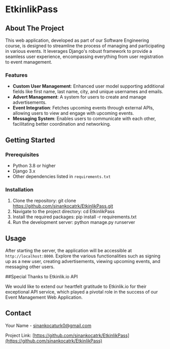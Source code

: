 # EtkinlikPass

## About The Project

This web application, developed as part of our Software Engineering course, is designed to streamline the process of managing and participating in various events. It leverages Django's robust framework to provide a seamless user experience, encompassing everything from user registration to event management.

### Features

- **Custom User Management**: Enhanced user model supporting additional fields like first name, last name, city, and unique usernames and emails.
- **Advert Management**: A system for users to create and manage advertisements.
- **Event Integration**: Fetches upcoming events through external APIs, allowing users to view and engage with upcoming events.
- **Messaging System**: Enables users to communicate with each other, facilitating better coordination and networking.

## Getting Started

### Prerequisites

- Python 3.8 or higher
- Django 3.x
- Other dependencies listed in `requirements.txt`

### Installation

1. Clone the repository:
git clone https://github.com/sinankocatrk/EtkinlikPass.git
2. Navigate to the project directory:
cd EtkinlikPass
3. Install the required packages:
pip install -r requirements.txt
4. Run the development server:
python manage.py runserver

## Usage

After starting the server, the application will be accessible at `http://localhost:8000`. 
Explore the various functionalities such as signing up as a new user, creating advertisements, viewing upcoming events, and messaging other users.

##Special Thanks to Etkinlik.io API

We would like to extend our heartfelt gratitude to Etkinlik.io for their exceptional API service, which played a pivotal role in the success of our Event Management Web Application. 


## Contact

Your Name - [sinankocaturk0@gmail.com](sinankocaturk0@gmail.com)

Project Link: [https://github.com/sinankocatrk/EtkinlikPass](https://github.com/sinankocatrk/EtkinlikPass)


